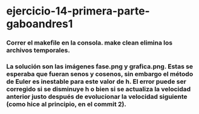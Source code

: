 # ejercicio-14-primera-parte-gaboandres1
### Correr el makefile en la consola. make clean elimina los archivos temporales.
### La solución son las imágenes fase.png y grafica.png. Estas se esperaba que fueran senos y cosenos, sin embargo el método de Euler es inestable para este valor de h. El error puede ser corregido si se disminuye h o bien si se actualiza la velocidad anterior justo después de evolucionar la velocidad siguiente (como hice al principio, en el commit 2).